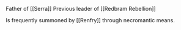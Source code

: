 Father of [[Serra]]
Previous leader of [[Redbram Rebellion]]

Is frequently summoned by [[Renfry]] through necromantic means.